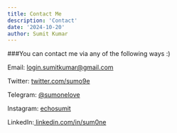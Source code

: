 ```yaml
---
title: Contact Me
description: 'Contact'
date: '2024-10-20'
author: Sumit Kumar
---
```


###You can contact me via any of the following ways :)

Email: login.sumitkumar@gmail.com 

Twitter: [twitter.com/sumo9e](https://twitter.com/sumo9e)

Telegram: [@sumonelove](https://t.me/sumonelove)

Instagram: [echosumit](https://www.instagram.com/echosumit)

LinkedIn:[ linkedin.com/in/sum0ne](https://www.linkedin.com/in/sum0ne)
